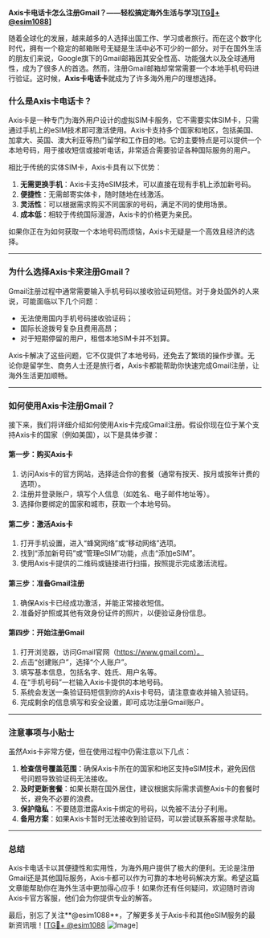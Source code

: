 **Axis卡电话卡怎么注册Gmail？——轻松搞定海外生活与学习[[TG💪+ @esim1088](https://t.me/s/esim1088)]**

随着全球化的发展，越来越多的人选择出国工作、学习或者旅行。而在这个数字化时代，拥有一个稳定的邮箱账号无疑是生活中必不可少的一部分。对于在国外生活的朋友们来说，Google旗下的Gmail邮箱因其安全性高、功能强大以及全球通用性，成为了很多人的首选。然而，注册Gmail邮箱却常常需要一个本地手机号码进行验证。这时候，**Axis卡电话卡**就成为了许多海外用户的理想选择。

### **什么是Axis卡电话卡？**
Axis卡是一种专门为海外用户设计的虚拟SIM卡服务，它不需要实体SIM卡，只需通过手机上的eSIM技术即可激活使用。Axis卡支持多个国家和地区，包括美国、加拿大、英国、澳大利亚等热门留学和工作目的地。它的主要特点是可以提供一个本地号码，用于接收短信或接听电话，非常适合需要验证各种国际服务的用户。

相比于传统的实体SIM卡，Axis卡具有以下优势：
1. **无需更换手机**：Axis卡支持eSIM技术，可以直接在现有手机上添加新号码。
2. **便捷性**：无需邮寄实体卡，随时随地在线激活。
3. **灵活性**：可以根据需求购买不同国家的号码，满足不同的使用场景。
4. **成本低**：相较于传统国际漫游，Axis卡的价格更为亲民。

如果你正在为如何获取一个本地号码而烦恼，Axis卡无疑是一个高效且经济的选择。

---

### **为什么选择Axis卡来注册Gmail？**
Gmail注册过程中通常需要输入手机号码以接收验证码短信。对于身处国外的人来说，可能面临以下几个问题：
- 无法使用国内手机号码接收验证码；
- 国际长途拨号复杂且费用高昂；
- 对于短期停留的用户，租借本地SIM卡并不划算。

Axis卡解决了这些问题，它不仅提供了本地号码，还免去了繁琐的操作步骤。无论你是留学生、商务人士还是旅行者，Axis卡都能帮助你快速完成Gmail注册，让海外生活更加顺畅。

---

### **如何使用Axis卡注册Gmail？**
接下来，我们将详细介绍如何使用Axis卡完成Gmail注册。假设你现在位于某个支持Axis卡的国家（例如美国），以下是具体步骤：

#### **第一步：购买Axis卡**
1. 访问Axis卡的官方网站，选择适合你的套餐（通常有按天、按月或按年计费的选项）。
2. 注册并登录账户，填写个人信息（如姓名、电子邮件地址等）。
3. 选择你要绑定的国家和城市，获取一个本地号码。

#### **第二步：激活Axis卡**
1. 打开手机设置，进入“蜂窝网络”或“移动网络”选项。
2. 找到“添加新号码”或“管理eSIM”功能，点击“添加eSIM”。
3. 使用Axis卡提供的二维码或链接进行扫描，按照提示完成激活流程。

#### **第三步：准备Gmail注册**
1. 确保Axis卡已经成功激活，并能正常接收短信。
2. 准备好护照或其他有效身份证件的照片，以便验证身份信息。

#### **第四步：开始注册Gmail**
1. 打开浏览器，访问Gmail官网（https://www.gmail.com）。
2. 点击“创建账户”，选择“个人账户”。
3. 填写基本信息，包括名字、姓氏、用户名等。
4. 在“手机号码”一栏输入Axis卡提供的本地号码。
5. 系统会发送一条验证码短信到你的Axis卡号码，请注意查收并输入验证码。
6. 完成剩余的信息填写和安全设置，即可成功注册Gmail账户。

---

### **注意事项与小贴士**
虽然Axis卡非常方便，但在使用过程中仍需注意以下几点：
1. **检查信号覆盖范围**：确保Axis卡所在的国家和地区支持eSIM技术，避免因信号问题导致验证码无法接收。
2. **及时更新套餐**：如果长期在国外居住，建议根据实际需求调整Axis卡的套餐时长，避免不必要的浪费。
3. **保护隐私**：不要随意泄露Axis卡绑定的号码，以免被不法分子利用。
4. **备用方案**：如果Axis卡暂时无法接收到验证码，可以尝试联系客服寻求帮助。

---

### **总结**
Axis卡电话卡以其便捷性和实用性，为海外用户提供了极大的便利。无论是注册Gmail还是其他国际服务，Axis卡都可以作为可靠的本地号码解决方案。希望这篇文章能帮助你在海外生活中更加得心应手！如果你还有任何疑问，欢迎随时咨询Axis卡官方客服，他们会为你提供专业的解答。

最后，别忘了关注**@esim1088**，了解更多关于Axis卡和其他eSIM服务的最新资讯哦！[[TG💪+ @esim1088](https://t.me/s/esim1088) ![Image](https://i.postimg.cc/4NQfJmqS/Snipaste-2025-05-13-00-14-12.png)]